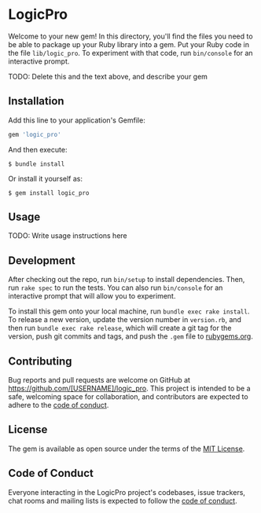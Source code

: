 # LogicPro

Welcome to your new gem! In this directory, you'll find the files you need to be able to package up your Ruby library into a gem. Put your Ruby code in the file `lib/logic_pro`. To experiment with that code, run `bin/console` for an interactive prompt.

TODO: Delete this and the text above, and describe your gem

## Installation

Add this line to your application's Gemfile:

```ruby
gem 'logic_pro'
```

And then execute:

    $ bundle install

Or install it yourself as:

    $ gem install logic_pro

## Usage

TODO: Write usage instructions here

## Development

After checking out the repo, run `bin/setup` to install dependencies. Then, run `rake spec` to run the tests. You can also run `bin/console` for an interactive prompt that will allow you to experiment.

To install this gem onto your local machine, run `bundle exec rake install`. To release a new version, update the version number in `version.rb`, and then run `bundle exec rake release`, which will create a git tag for the version, push git commits and tags, and push the `.gem` file to [rubygems.org](https://rubygems.org).

## Contributing

Bug reports and pull requests are welcome on GitHub at https://github.com/[USERNAME]/logic_pro. This project is intended to be a safe, welcoming space for collaboration, and contributors are expected to adhere to the [code of conduct](https://github.com/[USERNAME]/logic_pro/blob/master/CODE_OF_CONDUCT.md).


## License

The gem is available as open source under the terms of the [MIT License](https://opensource.org/licenses/MIT).

## Code of Conduct

Everyone interacting in the LogicPro project's codebases, issue trackers, chat rooms and mailing lists is expected to follow the [code of conduct](https://github.com/[USERNAME]/logic_pro/blob/master/CODE_OF_CONDUCT.md).
